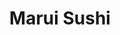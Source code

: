 ---
layout: place
title: "Marui Sushi"
permalink: /california/corona/marui-sushi.html
stateAbbr: CA
stateName: California
cityName: Corona
seo:
  name: "Marui Sushi"
  type: Restaurant
  links: http://maruisushica.com/
description: "Looking for sushi in Corona, California? Check out Marui Sushi for a delightful Japanese dining experience. Enjoy a variety of sushi and other dishes in a we..."
place_id: ChIJJ8hJIW643IARkWmJPQGJ77Y
photos:
  - name: >-
      places/ChIJJ8hJIW643IARkWmJPQGJ77Y/photos/AeeoHcKwCC6sknb06AcnawoRqG9R4VlvTqitu5GnftA45Ojv1uhnTvUSwkNJ8SNUTBIhRUQpFC3kR9Dyzqr_9CFXl5ovE-oMRTGuc-36-YSKiO2JyB38ZPSG9LS86Jv7aujGInX-pZ2p6OblzZHU7hZLM2XByThDDS49JYZsqxRBGSOgIOQguzwXc_DtZ4SAJ5jVSJcEHPDOP4wYNIv6crenZ2nhGv8jC3AyWL8E1K0ZqUWNK3jLcG9aMM9I7T8mHl3bXb4w9h7m9HczSFolMm3jTerbO0cjGvqWkdU-HahXDWiSYVV0Wjmt_FrKZS6Ddguj543FlMBM0k6moqzpLRRV9zbV00uW6_bNJD8K1rSB7xLRTjA9tXJiiaaPTaX5NpZDA-0IVNlC8UHjUL4Y0XrmHLut50kuK9lhdRjA9o3PuhYP1Q
    widthPx: 3264
    heightPx: 1836
    authorAttributions:
      - displayName: Christopher Bernardi
        uri: https://maps.google.com/maps/contrib/114432614656378973767
        photoUri: >-
          https://lh3.googleusercontent.com/a/ACg8ocKByHE7Qx1MyD5ptfp179w0tB7Ndn4FVnF5mofacvCIdiLIEw=s100-p-k-no-mo
    flagContentUri: >-
      https://www.google.com/local/imagery/report/?cb_client=maps_api_places.places_api&image_key=!1e10!2sCIHM0ogKEICAgICEk8eNbg&hl=en-US
    googleMapsUri: >-
      https://www.google.com/maps/place//data=!3m4!1e2!3m2!1sCIHM0ogKEICAgICEk8eNbg!2e10!4m2!3m1!1s0x80dcb86e2149c827:0xb6ef89013d896991
  - name: >-
      places/ChIJJ8hJIW643IARkWmJPQGJ77Y/photos/AeeoHcKTrs9OiCPRBy8h71SRJR6L_-uDR68vjZLjaWi5YiGGaeikJ4E0Blsx4yKtnUcvWwuA_pY-k1rZdYOh9-7eS355__8XtwNhdQVuuoFu3fDeNjYS3bzc3m5hZa2rBd6oeTdJw5Esw8RBEZVHKikMd9kv-AzetjiP_Dw2tVT9wKOGMCU3Hu_5EHWX75J82LpZujBzc7WhqSnvhg8hC7nz2DMCeC2QEXrtzbIZYTfm58_zksvAYWjjE6TzcR6c5bcG-e4IR1bLLQa223iNmPcPx0XCZ--a-mQgOiu3WYIyD9X9LKCcGRB6avUaUexsdnhtV-_eg5SxnRcctrK91cmQXdspu2jeM9BPyD8PDQUtFTi_-AwbAZNFEHwaKB4JDwKmBG41WheSvnmd0ddtDHpAFZKauyh_9yhKm896f9J73iV97HU
    widthPx: 3072
    heightPx: 4080
    authorAttributions:
      - displayName: Sue Lee
        uri: https://maps.google.com/maps/contrib/117863726554147541479
        photoUri: >-
          https://lh3.googleusercontent.com/a-/ALV-UjW2iuRy0gbSYmLMCj429HM4xLsoPSrElSjxoZIZJtCCpmyQ9FYOlw=s100-p-k-no-mo
    flagContentUri: >-
      https://www.google.com/local/imagery/report/?cb_client=maps_api_places.places_api&image_key=!1e10!2sCIHM0ogKEICAgIDm-oeI9AE&hl=en-US
    googleMapsUri: >-
      https://www.google.com/maps/place//data=!3m4!1e2!3m2!1sCIHM0ogKEICAgIDm-oeI9AE!2e10!4m2!3m1!1s0x80dcb86e2149c827:0xb6ef89013d896991
  - name: >-
      places/ChIJJ8hJIW643IARkWmJPQGJ77Y/photos/AeeoHcKJZ9GGLZWocMDuFQI1RWxe3whMp2lZwnSYjVevaza2xiRAzyKeImG6zpT2xGXVkM0TXp2alNdgM22Hv6XGlrecIfYDzksbGqEsoQyNVMGECBp9i5lzgLCa5ukhgE-TEv8ViXdKSGgKnBf_oY0SwuZLOCvdSEhUnLE-dMLGH0TGy95bIQZi1JnKcERkzWFmKqQjCO4n50eMzSYaZs7viBRzvefOSnrepaZrdf9KcFB0miQc4VcDPCH4w0Hao7wiSc3UN78wFRT3-BCaA3VO1kuw74cgvYXeP4N-CVOiGM0QMyyVrsLiymuQDUSXFGQNJ5q5XwVi5hFt9b2g982W4B_vTy_HOlSgNG3wA_wdJdogQnLdXmsQVw056ucUNMGV4A4GDzF9v4j3IU1vwvYIlmmWaAgJYry4rfkLOK3MYUS6Jw
    widthPx: 4032
    heightPx: 3024
    authorAttributions:
      - displayName: Leah Marie
        uri: https://maps.google.com/maps/contrib/107731427917044490762
        photoUri: >-
          https://lh3.googleusercontent.com/a-/ALV-UjXaPEYK4ySpmlJ7D-3H-e3g73SucNunK9CEoz9KBcfNM7Iobp3L=s100-p-k-no-mo
    flagContentUri: >-
      https://www.google.com/local/imagery/report/?cb_client=maps_api_places.places_api&image_key=!1e10!2sCIHM0ogKEICAgIDJx4yqFg&hl=en-US
    googleMapsUri: >-
      https://www.google.com/maps/place//data=!3m4!1e2!3m2!1sCIHM0ogKEICAgIDJx4yqFg!2e10!4m2!3m1!1s0x80dcb86e2149c827:0xb6ef89013d896991
  - name: >-
      places/ChIJJ8hJIW643IARkWmJPQGJ77Y/photos/AeeoHcJ65Nmz7F77nmcyRWG4Wxl6EXNbF4LXPxlPDHohqR-4-2qqDjZaD2BFLrj27APs2mn1rI4GD-k_2MQuXRsnHgervGMnU7DugTGBLiNo2arF7P5NDzQPY6oX0-wKpQgTDQaQhk9yrhY3FIYduKcJMCdNl0nGQVxpl4pNLnqtPufuzBleZXdUg_TtuW4ME2jmErmOZnAMBPXXcw2231uHJpi6gbSvZVnz8W9j8C4SfszGqZVqfqmrJO1Jlmw9GqU9X0yn3JEf1yYT4RGuTBlmS28nAcNphsZWRK1CrEW8H9IYgp3UTfjQWIzvG9KYphCni-wsqu6Y4TJCZpY6LunSmkxOO3wPP6J9ka72j42-5_as_357hYjLUt-uKApQpbHHA7PuSK6yUUNAlAaNV_yn4ThgXFp_mN4XjuNz6Rxt_2SAKchh
    widthPx: 3024
    heightPx: 4032
    authorAttributions:
      - displayName: Jackline Sedra
        uri: https://maps.google.com/maps/contrib/113160733106904288346
        photoUri: >-
          https://lh3.googleusercontent.com/a/ACg8ocJ0N_dS3Yky_VkXxrKNL53nrD4wm8GXIwU-R6JatGsQrFmYDw=s100-p-k-no-mo
    flagContentUri: >-
      https://www.google.com/local/imagery/report/?cb_client=maps_api_places.places_api&image_key=!1e10!2sCIHM0ogKEICAgIC71P3GuQE&hl=en-US
    googleMapsUri: >-
      https://www.google.com/maps/place//data=!3m4!1e2!3m2!1sCIHM0ogKEICAgIC71P3GuQE!2e10!4m2!3m1!1s0x80dcb86e2149c827:0xb6ef89013d896991
  - name: >-
      places/ChIJJ8hJIW643IARkWmJPQGJ77Y/photos/AeeoHcISpUoXDkd_CDhqBQPulNre4g-qTOBr6XGzPSjIcOB6XFcpQmj3RRAxuLVU5nI9DiOAK4GaKaqJm9n5WPt27V-kbxRwelcj4PNGwfkOZpdqwLoHadXMGZ6trH11-YMsCLN5bBrj0xcT1hzoPhW8y6bC5yoGqtQn84uVt15Fxkb0PfZ2kurQkA_Y-pXSCKhpsqqo4uwYQEzKyqjvlznN90QuQd4zBYbJBc64aNGrJ4cd_x9iN4Au6zLrFsa65-XpEs3Y0ysR3fv-cT0QlMDTX5Ul6UGvImcdd1K2htDYIqcDnxdvzqIttCHUiOp_Xb4AeTDIvIsZGEu5PnBMSxI-HWcW85QNJ-MUVvUHH318DU8Pab__AdY9XAFSy8xCD1wIJCDNmoOr252xyY2-7IMDOK514mjPsMaT4IVWrGcZ_4T8e5A_
    widthPx: 1428
    heightPx: 945
    authorAttributions:
      - displayName: Mickey “Feliz Vida Sigma”
        uri: https://maps.google.com/maps/contrib/116661686700066132523
        photoUri: >-
          https://lh3.googleusercontent.com/a-/ALV-UjUxAlip4M5YAiYzoAI2v_07uzXlvdbdCuD2ZkFzp62HvUKBSD7UKw=s100-p-k-no-mo
    flagContentUri: >-
      https://www.google.com/local/imagery/report/?cb_client=maps_api_places.places_api&image_key=!1e10!2sCIHM0ogKEICAgICag42f2AE&hl=en-US
    googleMapsUri: >-
      https://www.google.com/maps/place//data=!3m4!1e2!3m2!1sCIHM0ogKEICAgICag42f2AE!2e10!4m2!3m1!1s0x80dcb86e2149c827:0xb6ef89013d896991
  - name: >-
      places/ChIJJ8hJIW643IARkWmJPQGJ77Y/photos/AeeoHcKIUuGYYh4fTDpMFAU20v6tKVZXPpYfHPFPs3pIN1NxELtNLHQwYGKTJDVurnN3qqJMMnYpn0ObzjNN6LpJbcPl8H6sL67bcVE5gukZez_Yi7eL3g5MN_SG83aNHlcBw9Yhz4jGZqtC674hPok_unAmjiBv4IkYBFJcccBqBypAIAG0stRvSFWZFXGfhEa6DYJUYagODV485c1dlEn0GXayLhqSf4CEK75Mbjzk-MiBk8I9DjsJ5oLX7zzSeYoNlmQB73ROmjtUbOPtuS6OYqpegZd9iXyAc1GzXYrYZtA91KmP0xLBdeMUHf5SuwZ3SBoSyUynBuxuQ8vapUMDRTLq0jLphVMQymzo0eQFlHQrtId_84FOO6quspAJg2QGEb6kAWhGf-1CE7y8dKcW5HDIeO5KFWyZUnPmZMIZNSyoVA
    widthPx: 1367
    heightPx: 941
    authorAttributions:
      - displayName: Mickey “Feliz Vida Sigma”
        uri: https://maps.google.com/maps/contrib/116661686700066132523
        photoUri: >-
          https://lh3.googleusercontent.com/a-/ALV-UjUxAlip4M5YAiYzoAI2v_07uzXlvdbdCuD2ZkFzp62HvUKBSD7UKw=s100-p-k-no-mo
    flagContentUri: >-
      https://www.google.com/local/imagery/report/?cb_client=maps_api_places.places_api&image_key=!1e10!2sCIHM0ogKEICAgICag83KLw&hl=en-US
    googleMapsUri: >-
      https://www.google.com/maps/place//data=!3m4!1e2!3m2!1sCIHM0ogKEICAgICag83KLw!2e10!4m2!3m1!1s0x80dcb86e2149c827:0xb6ef89013d896991
  - name: >-
      places/ChIJJ8hJIW643IARkWmJPQGJ77Y/photos/AeeoHcJs8D0q-zwCM8if2sW6C3p3WbJXAKv-1BvUOj2ACGEoKNrVR8oq_e2MGxvtFec5gYOYuwLpooRN2CgLEeavie3dcGLjpQBUdJ35n01tjTZPX7Kx6vfozMOx4v1J_OqdWyAL2_DxhMb2aQ2G-8kx1E0Cn5OoIgA8qF_FFHU7_DM0s_118Muj0MWWmf4uyAdrRTOryiEl1xF_t_HF9dXr5P4NurbixtqABmp1_k3obmEcwRA1eN2toNLp2Xo5HH9NdRsSJ4lwRU46E__1OgRllc25QT3T8aZHfNhR_tjo7VsrE7jWkjCE-jjUYJD_DE5yNXeYktB9udZsxB1P5QOjKj5jY5eJF6kaZRWMLtnroTCAWValHPpZK-5mE-9chbJclo7m7wHlxUt3TDhGNJ1XcHiDzRlyKmy3N5sWi9_V2SBUV3aD4M8A2NpKjIJlSDDa
    widthPx: 2268
    heightPx: 4032
    authorAttributions:
      - displayName: Jose Ramirez
        uri: https://maps.google.com/maps/contrib/102089192392489934624
        photoUri: >-
          https://lh3.googleusercontent.com/a/ACg8ocL9tzfYlZ97IJFmoK-fWPxU9aEuSdc-3Ctn090GVfDStW7RLA=s100-p-k-no-mo
    flagContentUri: >-
      https://www.google.com/local/imagery/report/?cb_client=maps_api_places.places_api&image_key=!1e10!2sCIABIhADydERSCsWAWfpwj0AA-VG&hl=en-US
    googleMapsUri: >-
      https://www.google.com/maps/place//data=!3m4!1e2!3m2!1sCIABIhADydERSCsWAWfpwj0AA-VG!2e10!4m2!3m1!1s0x80dcb86e2149c827:0xb6ef89013d896991
  - name: >-
      places/ChIJJ8hJIW643IARkWmJPQGJ77Y/photos/AeeoHcKlybwJJ93un00DNgLIdVgWkx4JU67-NzQOdJMxSGKcH6e68yPW7F6B3yRa7FhwrNSSXHRt0mRypHxbxMsLvp17Pv43AfbMoFC9FxewE-cFiNTQ0XBeiH1Pna9tZvW-Emm0BkzhkIPq-I24vIhBlWto_gVivE0Q79rRco7a3Sjy_pPRBJJgzcUwJUjDv4VgYOL413eCahOHYVvcgmP9ig2o45iTW85eQBdMVhcY18FSzRHCESrCwGpXsAcxsv8PiVxTjvLGRafSHMJ46osFP6h30-9ZaT-Eo4u5De2r_P0jNYFI5VB2AE6ZqYmJkormeVcQDc9uVr14AFPHpnwtD6J09HhQK_6oRVcQN5Vd3XRxUXWG5f1Rrs9WwXYLFGT_vcP2gJCEFRY8pXbg_medODbv8yQwbRjxX-494-w0PfW2HQ
    widthPx: 3000
    heightPx: 4000
    authorAttributions:
      - displayName: Yeshaq Electrono
        uri: https://maps.google.com/maps/contrib/109142897140803924323
        photoUri: >-
          https://lh3.googleusercontent.com/a-/ALV-UjWwiH6epBQtvYpqiiOB0JvYk4GdqzZaCBpmzQOW7Tf6EQXZPBcWAw=s100-p-k-no-mo
    flagContentUri: >-
      https://www.google.com/local/imagery/report/?cb_client=maps_api_places.places_api&image_key=!1e10!2sCIHM0ogKEICAgICHrP-tJQ&hl=en-US
    googleMapsUri: >-
      https://www.google.com/maps/place//data=!3m4!1e2!3m2!1sCIHM0ogKEICAgICHrP-tJQ!2e10!4m2!3m1!1s0x80dcb86e2149c827:0xb6ef89013d896991
  - name: >-
      places/ChIJJ8hJIW643IARkWmJPQGJ77Y/photos/AeeoHcJvSynWDA7Ik6aB_cxMh-ESbhrdMJcz-fJAxMwy_MjuLQSTCMxOyPZPE-6nVSTH9wn8VUyz6alj8t-oaXsqRe6EdqPBCpzkpvnUY0FrGJcl5R7MW6OQMu8eNN7YhGMINXOY1JM-I0wGntOOQz-MjWr0nTyRUdmHOgNIvsqovrtc8pgTxnPXwNWUvKd8PawAGl9fo_xJDmyoegHC-5El2ZkGfURweCj3JTjdkGdAaWOxnCqXoQDf2a97MYMmp3YUJzXvG6qQZnkCJsVw0EtYCBHrwSCviAaECxlkKcqJCmsjMNH3k8gL8ARCCBtswEIUlNhmr5AUe-nAkksJcKitRgiYKz5fhdfJ7_AQbIMQLP2b4zqCXAU9OVeZZcZ0-MakySunGZSaCErX7hqN4QPJuvOdbDxcXSzmhfCaBcmRVNY9QZir
    widthPx: 4800
    heightPx: 3600
    authorAttributions:
      - displayName: Andrew Masotto (Aureo85)
        uri: https://maps.google.com/maps/contrib/107917744785727106926
        photoUri: >-
          https://lh3.googleusercontent.com/a-/ALV-UjXFncSCUYxFyxuh_mCHvJuV40HEQSpumkcizaWHGIrh-b6vtdqYJg=s100-p-k-no-mo
    flagContentUri: >-
      https://www.google.com/local/imagery/report/?cb_client=maps_api_places.places_api&image_key=!1e10!2sCIHM0ogKEICAgIDJpKLFogE&hl=en-US
    googleMapsUri: >-
      https://www.google.com/maps/place//data=!3m4!1e2!3m2!1sCIHM0ogKEICAgIDJpKLFogE!2e10!4m2!3m1!1s0x80dcb86e2149c827:0xb6ef89013d896991
  - name: >-
      places/ChIJJ8hJIW643IARkWmJPQGJ77Y/photos/AeeoHcLSXNcUQ9Z2cRMi-npSAkcmML5A4FnU7YN-gQSVUL2lLiyr5oMKs2aMIO7Hs0frhertSZ32zEP77QDaopo_ow9FL0uLnmEhULmeaT5hD7RFRF-IWXAwE8aVg4S44Fk5-iLEUu6M5hyAHol4SwJFf2GBuKrD8TsD4Ietw-0tk_Up4lPU1VqWy_JSzI-CFmIQ_GT2KkXn7jhifkC_Kmn9GuqAXenDuO0PwgREI7y8mOJK3jqCrWPvLQ0okA106Aqf42-pN5qzaRML7kX5QjnzXDFuciIEk-BXrjAL5GnfY7zSyjPHf4FbvjdDVokmmRMHrcBLFSXIXHoH4yURggqR6043h_DlhdjGrDuOkCY4MvPBMQaMjq5S01hyZYwZG4BJDpRHrHc310YLZyu8sBdx3WCiancBljGK96KDbQN9YL_mePEN
    widthPx: 3000
    heightPx: 4000
    authorAttributions:
      - displayName: Yeshaq Electrono
        uri: https://maps.google.com/maps/contrib/109142897140803924323
        photoUri: >-
          https://lh3.googleusercontent.com/a-/ALV-UjWwiH6epBQtvYpqiiOB0JvYk4GdqzZaCBpmzQOW7Tf6EQXZPBcWAw=s100-p-k-no-mo
    flagContentUri: >-
      https://www.google.com/local/imagery/report/?cb_client=maps_api_places.places_api&image_key=!1e10!2sCIHM0ogKEICAgICHrP-txQE&hl=en-US
    googleMapsUri: >-
      https://www.google.com/maps/place//data=!3m4!1e2!3m2!1sCIHM0ogKEICAgICHrP-txQE!2e10!4m2!3m1!1s0x80dcb86e2149c827:0xb6ef89013d896991
address: 2347 California Ave STE 101, Corona, CA 92881, USA
street: 2347 California Ave STE 101
city: Corona
state: CA
zip: '92881'
country: USA
neighborhood: null
latitude: '33.843772'
longitude: '-117.537647'
accessibility_options:
  wheelchairAccessibleParking: true
  wheelchairAccessibleEntrance: true
  wheelchairAccessibleRestroom: true
  wheelchairAccessibleSeating: true
business_status: OPERATIONAL
name: Marui Sushi
google_maps_links:
  directionsUri: >-
    https://www.google.com/maps/dir//''/data=!4m7!4m6!1m1!4e2!1m2!1m1!1s0x80dcb86e2149c827:0xb6ef89013d896991!3e0
  placeUri: https://maps.google.com/?cid=13181905272757119377
  writeAReviewUri: >-
    https://www.google.com/maps/place//data=!4m3!3m2!1s0x80dcb86e2149c827:0xb6ef89013d896991!12e1
  reviewsUri: >-
    https://www.google.com/maps/place//data=!4m4!3m3!1s0x80dcb86e2149c827:0xb6ef89013d896991!9m1!1b1
  photosUri: >-
    https://www.google.com/maps/place//data=!4m3!3m2!1s0x80dcb86e2149c827:0xb6ef89013d896991!10e5
primary_type: Sushi Restaurant
opening_hours:
  regular: null
  current: null
secondary_opening_hours:
  regular:
    weekdayDescriptions: null
    type: null
  current:
    weekdayDescriptions: null
    type: null
phone: (951) 734-5800
price_level: PRICE_LEVEL_MODERATE
price_range: $20 &ndash; $30
rating: '4.5'
rating_count: 464
website: http://maruisushica.com/
reviews: null
parking_options: null
payment_options: null
allow_dogs: null
curbside_pickup: null
delivery: null
dine_in: null
good_for_children: null
good_for_groups: null
good_for_sports: null
live_music: null
menu_for_children: null
outdoor_seating: null
reservable: null
restroom: null
serves_beer: null
serves_breakfast: null
serves_brunch: null
serves_cocktails: null
serves_coffee: null
serves_dinner: null
serves_dessert: null
serves_lunch: null
serves_vegetarian_food: null
serves_wine: null
takeout: null
summary: null

---